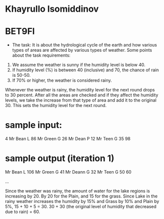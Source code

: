 # Khayrullo Isomiddinov
# BET9FI

* The task:  It is about the hydrological cycle of the earth and how various types of areas are affected by various types of weather.
Some points about the task requirements: 

1. We assume the weather is sunny if the humidity level is below 40.
2. If humidity level (%) is between 40 (inclusive) and 70, the chance of rain is 50-50.
3. If 70% or higher, the weather is considered rainy.

Whenever the weather is rainy, the humidity level for the next round drops to 30 percent. After all the areas are checked and if they
affect the humidity levels, we take the increase from that type of area and add it to the original 30. This sets the humidity level for 
the next round. 

# sample input:
4 
Mr Bean L 86 
Mr Green G 26 
Mr Dean P 12 
Mr Teen G 35 
98

# sample output (iteration 1)
Mr Bean L 106
Mr Green G 41
Mr Deann G 32
Mr Teen G 50
60

...

Since the weather was rainy, the amount of water for the lake regions is increasing by 20. By 20 for the Plain, and 15 for the grass.
Since Lake in the rainy weather increases the humidity by 15% and Grass by 10% and Plain by 5%, 15 + 10 + 5 = 30. 30 + 30 (the original
level of humidity that decreased due to rain) = 60.
